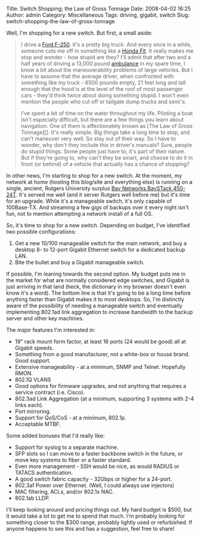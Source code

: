 Title: Switch Shopping; the Law of Gross Tonnage
Date: 2008-04-02 16:25
Author: admin
Category: Miscellaneous
Tags: driving, gigabit, switch
Slug: switch-shopping-the-law-of-gross-tonnage

<p>
Well, I'm shopping for a new switch. But first, a small aside:  

> I drive a [Ford F-250][]. It's a pretty big truck. And every once in a
> while, someone cuts me off in something like a [Honda Fit][]. It
> really makes me stop and wonder - how stupid are they? I'll admit that
> after two and a half years of driving a 13,000 pound [ambulance][] in
> my spare time, I know a bit about the maneuverability problems of
> large vehicles. But I have to assume that the average driver, when
> confronted with something like my truck - 6500 pounds empty, 21 feet
> long and tall enough that the hood is at the level of the roof of most
> passenger cars - they'd think twice about doing something stupid. I
> won't even mention the people who cut off or tailgate dump trucks and
> semi's.
>
> </p>
> I've spent a bit of time on the water throughout my life. Piloting a
> boat isn't especially difficult, but there are a few things you learn
> about navigation. One of them is affectionately known as [The Law of
> Gross Tonnage][]. It's really simple. Big things take a long time to
> stop, and can't maneuver very well. So stay out of their way. So I
> have to wonder, why don't they include this in driver's manuals? Sure,
> people do stupid things. Some people just have to, it's part of their
> nature. But if they're going to, why can't they be smart, and choose
> to do it in front (or behind) of a vehicle that actually has a chance
> of stopping?

In other news, I'm starting to shop for a new switch. At the moment, my
network at home (hosting this blog/site and everything else) is running
on a single, ancient, Rutgers University surplus [Bay Networks BaySTack
450-24T][]. It's served me well (and it server Rutgers well before me)
but it's time for an upgrade. While it's a manageable switch, it's only
capable of 100Base-TX. And streaming a few gigs of backups over it every
night isn't fun, not to mention attempting a network install of a full
OS.

So, it's time to shop for a new switch. Depending on budget, I've
identified two possible configurations:

1.  Get a new 10/100 manageable switch for the main network, and buy a
    desktop 8- to 12-port Gigabit Ethernet switch for a dedicated backup
    LAN.
2.  Bite the bullet and buy a Gigabit manageable switch.

If possible, I'm leaning towards the second option. My budget puts me in
the market for what are normally considered edge switches, and Gigabit
is just arriving in that land (heck, the dictionary in my browser
doesn't even know it's a word). The bottom line is that it's going to be
a long time before anything faster than Gigabit makes it to most
desktops. So, I'm distinctly aware of the possibility of needing a
manageable switch and eventually implementing 802.1ad link aggregation
to increase bandwidth to the backup server and other key machines.

The major features I'm interested in:

-   19" rack mount form factor, at least 16 ports (24 would be good) all
    at Gigabit speeds.
-   Something from a good manufacturer, not a white-box or house brand.
    Good support.
-   Extensive manageability - at a minimum, SNMP and Telnet. Hopefully
    RMON.
-   802.1Q VLANS
-   Good options for firmware upgrades, and not anything that requires a
    service contract (i.e. Cisco).
-   802.3ad Link Aggregation (at a minimum, supporting 3 systems with
    2-4 links each).
-   Port mirroring.
-   Support for QoS/CoS - at a minimum, 802.1p.
-   Acceptable MTBF.

Some added bonuses that I'd really like:

-   Support for syslog to a separate machine.
-   SFP slots so I can move to a faster backbone switch in the future,
    or move key systems to fiber or a faster standard.
-   Even more management - SSH would be nice, as would RADIUS or TATACS
    authentication.
-   A good switch fabric capacity - 32Gbps or higher for a 24-port.
-   802.3af Power over Ethernet. (Well, I could always use injectors)
-   MAC filtering, ACLs, and/or 802.1x NAC.
-   802.1ab LLDP.

I'll keep looking around and pricing things out. My hard budget is $500,
but it would take a lot to get me to spend that much. I'm probably
looking for something closer to the $300 range, probably lightly used or
refurbished. If anyone happens to see this and has a suggestion, feel
free to share!

  [Ford F-250]: http://www.jasonantman.com/wiki/index.php/Image:TruckMed.jpg
  [Honda Fit]: http://automobiles.honda.com/fit/
  [ambulance]: http://www.midlandparkambulance.com/albums/The%20New%20588.php
  [The Law of Gross Tonnage]: http://www.auxguidanceskills.info/press/bigger.html
  [Bay Networks BaySTack 450-24T]: http://www.jasonantman.com/wiki/index.php/BayStack_450-24T

